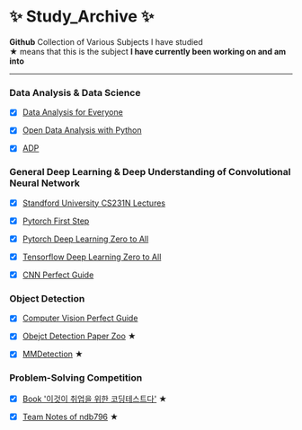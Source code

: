 # ✨ Study_Archive ✨
    

**Github** Collection of Various Subjects I have studied    
**★** means that this is the subject **I have currently been working on and am into**

---



### Data Analysis & Data Science

- [x] [Data Analysis for Everyone](https://github.com/Seongwoong-sk/Data-Analysis-for-Everyone) 
- [x] [Open Data Analysis with Python](https://github.com/Seongwoong-sk/Open-Data-Analysis-with-Python)
- [x] [ADP](https://github.com/Seongwoong-sk/Open-Data-Analysis-with-Python)


 

### General Deep Learning & Deep Understanding of Convolutional Neural Network

- [x] [Standford University CS231N Lectures](https://github.com/Seongwoong-sk/CS231N_17_KOR_SUB)
- [x] [Pytorch First Step](https://github.com/Seongwoong-sk/Pytorch_First_Step)
- [x] [Pytorch Deep Learning Zero to All](https://github.com/Seongwoong-sk/PyTorch-Deep-Learning-Zero-To-All)
- [x] [Tensorflow Deep Learning Zero to All](https://github.com/Seongwoong-sk/Tensorflow-Deep-Learning-Zero-To-All)
- [x] [CNN Perfect Guide](https://github.com/Seongwoong-sk/CNN_Perfect_Guide)



### Object Detection

- [x] [Computer Vision Perfect Guide](https://github.com/Seongwoong-sk/Computer_Vision_Perfect_Guide)
- [x] [Obejct Detection Paper Zoo](https://github.com/Seongwoong-sk/deep_learning_object_detection) ★
- [x] [MMDetection](https://github.com/Seongwoong-sk/mmdetection) ★
 
      
      
### Problem-Solving Competition
- [x] [Book '이것이 취업을 위한 코딩테스트다'](https://github.com/Seongwoong-sk/python-for-coding-test) ★
- [x] [Team Notes of ndb796](https://github.com/Seongwoong-sk/Python-Competitive-Programming-Team-Notes) ★








